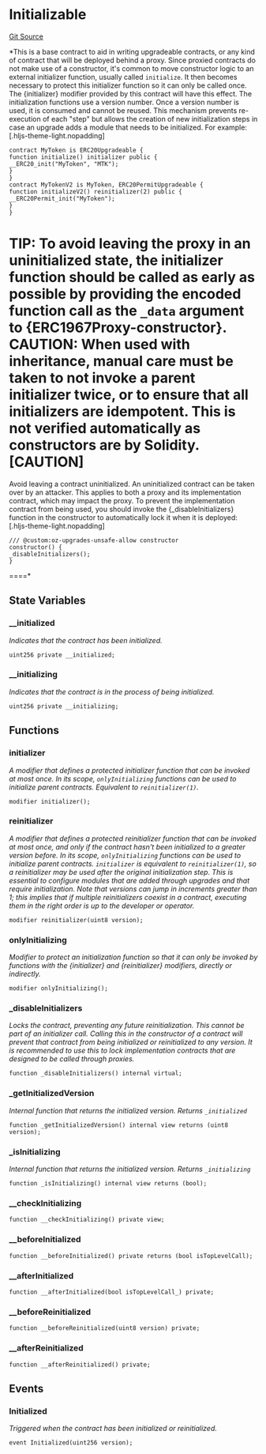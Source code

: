 # Initializable
[Git Source](https://github.com/ContractLabs/foundry-bountykinds-contract/blob/67e6855d3beabdf242cc0b51d9e53b087a5235b9/src/oz-custom/oz-upgradeable/proxy/utils/Initializable.sol)

*This is a base contract to aid in writing upgradeable contracts, or any
kind of contract that will be deployed
behind a proxy. Since proxied contracts do not make use of a constructor,
it's common to move constructor logic to an
external initializer function, usually called `initialize`. It then becomes
necessary to protect this initializer
function so it can only be called once. The {initializer} modifier provided
by this contract will have this effect.
The initialization functions use a version number. Once a version number is
used, it is consumed and cannot be
reused. This mechanism prevents re-execution of each "step" but allows the
creation of new initialization steps in
case an upgrade adds a module that needs to be initialized.
For example:
[.hljs-theme-light.nopadding]
```
contract MyToken is ERC20Upgradeable {
function initialize() initializer public {
__ERC20_init("MyToken", "MTK");
}
}
contract MyTokenV2 is MyToken, ERC20PermitUpgradeable {
function initializeV2() reinitializer(2) public {
__ERC20Permit_init("MyToken");
}
}
```
TIP: To avoid leaving the proxy in an uninitialized state, the initializer
function should be called as early as
possible by providing the encoded function call as the `_data` argument to
{ERC1967Proxy-constructor}.
CAUTION: When used with inheritance, manual care must be taken to not invoke
a parent initializer twice, or to ensure
that all initializers are idempotent. This is not verified automatically as
constructors are by Solidity.
[CAUTION]
====
Avoid leaving a contract uninitialized.
An uninitialized contract can be taken over by an attacker. This applies to
both a proxy and its implementation
contract, which may impact the proxy. To prevent the implementation contract
from being used, you should invoke
the {_disableInitializers} function in the constructor to automatically lock
it when it is deployed:
[.hljs-theme-light.nopadding]
```
/// @custom:oz-upgrades-unsafe-allow constructor
constructor() {
_disableInitializers();
}
```
====*


## State Variables
### __initialized
*Indicates that the contract has been initialized.*


```solidity
uint256 private __initialized;
```


### __initializing
*Indicates that the contract is in the process of being initialized.*


```solidity
uint256 private __initializing;
```


## Functions
### initializer

*A modifier that defines a protected initializer function that can be
invoked at most once. In its scope,
`onlyInitializing` functions can be used to initialize parent contracts.
Equivalent to `reinitializer(1)`.*


```solidity
modifier initializer();
```

### reinitializer

*A modifier that defines a protected reinitializer function that can
be invoked at most once, and only if the
contract hasn't been initialized to a greater version before. In its
scope, `onlyInitializing` functions can be
used to initialize parent contracts.
`initializer` is equivalent to `reinitializer(1)`, so a reinitializer may
be used after the original
initialization step. This is essential to configure modules that are
added through upgrades and that require
initialization.
Note that versions can jump in increments greater than 1; this implies
that if multiple reinitializers coexist in
a contract, executing them in the right order is up to the developer or
operator.*


```solidity
modifier reinitializer(uint8 version);
```

### onlyInitializing

*Modifier to protect an initialization function so that it can only
be invoked by functions with the
{initializer} and {reinitializer} modifiers, directly or indirectly.*


```solidity
modifier onlyInitializing();
```

### _disableInitializers

*Locks the contract, preventing any future reinitialization. This
cannot be part of an initializer call.
Calling this in the constructor of a contract will prevent that contract
from being initialized or reinitialized
to any version. It is recommended to use this to lock implementation
contracts that are designed to be called
through proxies.*


```solidity
function _disableInitializers() internal virtual;
```

### _getInitializedVersion

*Internal function that returns the initialized version. Returns
`_initialized`*


```solidity
function _getInitializedVersion() internal view returns (uint8 version);
```

### _isInitializing

*Internal function that returns the initialized version. Returns
`_initializing`*


```solidity
function _isInitializing() internal view returns (bool);
```

### __checkInitializing


```solidity
function __checkInitializing() private view;
```

### __beforeInitialized


```solidity
function __beforeInitialized() private returns (bool isTopLevelCall);
```

### __afterInitialized


```solidity
function __afterInitialized(bool isTopLevelCall_) private;
```

### __beforeReinitialized


```solidity
function __beforeReinitialized(uint8 version) private;
```

### __afterReinitialized


```solidity
function __afterReinitialized() private;
```

## Events
### Initialized
*Triggered when the contract has been initialized or reinitialized.*


```solidity
event Initialized(uint256 version);
```

